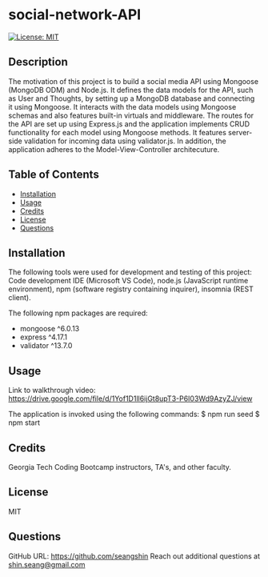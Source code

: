 # social-network-API
[![License: MIT](https://img.shields.io/badge/License-MIT-yellow.svg)](https://opensource.org/licenses/MIT)

## Description
The motivation of this project is to build a social media API using Mongoose (MongoDB ODM) and Node.js. It defines the data models for the API, such as User and Thoughts, by setting up a MongoDB database and connecting it using Mongoose. It interacts with the data models using Mongoose schemas and also features built-in virtuals and middleware. The routes for the API are set up using Express.js and the application implements CRUD functionality for each model using Mongoose methods. It features server-side validation for incoming data using validator.js. In addition, the application adheres to the Model-View-Controller architecuture.

## Table of Contents
- [Installation](#installation)
- [Usage](#usage)
- [Credits](#credits)
- [License](#license)
- [Questions](#questions)
  
## Installation
The following tools were used for development and testing of this project: Code development IDE (Microsoft VS Code), node.js (JavaScript runtime environment), npm (software registry containing inquirer), insomnia (REST client).

The following npm packages are required:
* mongoose ^6.0.13
* express ^4.17.1
* validator ^13.7.0
  
## Usage
Link to walkthrough video: https://drive.google.com/file/d/1Yof1D1ll6ijGt8upT3-P6I03Wd9AzyZJ/view

The application is invoked using the following commands:
$ npm run seed
$ npm start
  
## Credits
Georgia Tech Coding Bootcamp instructors, TA's, and other faculty.

## License
MIT
  
## Questions
GitHub URL: https://github.com/seangshin
Reach out additional questions at shin.seang@gmail.com
